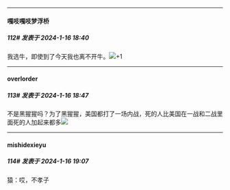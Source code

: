 
*****

####  嘎吱嘎吱梦浮桥  
##### 112#       发表于 2024-1-16 18:40

我选牛，即使到了今天我也离不开牛。<img src="https://static.saraba1st.com/image/smiley/face2017/136.png" referrerpolicy="no-referrer">+1

*****

####  overlorder  
##### 113#       发表于 2024-1-16 18:47

不是黑猩猩吗？为了黑猩猩，美国都打了一场内战，死的人比美国在一战和二战里面死的人加起来都多<img src="https://static.saraba1st.com/image/smiley/face2017/037.png" referrerpolicy="no-referrer">


*****

####  mishidexieyu  
##### 114#       发表于 2024-1-16 19:07

猿：哎，不孝子

